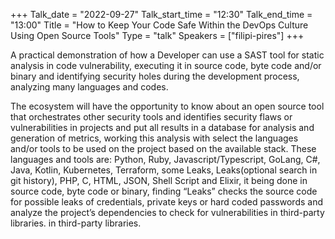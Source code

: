 +++
Talk_date = "2022-09-27"
Talk_start_time = "12:30"
Talk_end_time = "13:00"
Title = "How to Keep Your Code Safe Within the DevOps Culture Using Open Source Tools"
Type = "talk"
Speakers = ["filipi-pires"]
+++

A practical demonstration of how a Developer can use a SAST tool for static analysis in code vulnerability, executing it in source code, byte code and/or binary and identifying security holes during the development process, analyzing many languages and codes. 

The ecosystem will have the opportunity to know about an open source tool that orchestrates other security tools and identifies security flaws or vulnerabilities in projects and put all results in a database for analysis and generation of metrics, working this analysis with select the languages ​​and/or tools to be used on the project based on the available stack. These languages and tools are: Python, Ruby, Javascript/Typescript, GoLang, C#, Java, Kotlin, Kubernetes, Terraform, some Leaks, Leaks(optional search in git history), PHP, C, HTML, JSON, Shell Script and Elixir, it being done in source code, byte code or binary, finding “Leaks” checks the source code for possible leaks of credentials, private keys or hard coded passwords and analyze the project’s dependencies to check for vulnerabilities in third-party libraries. in third-party libraries.